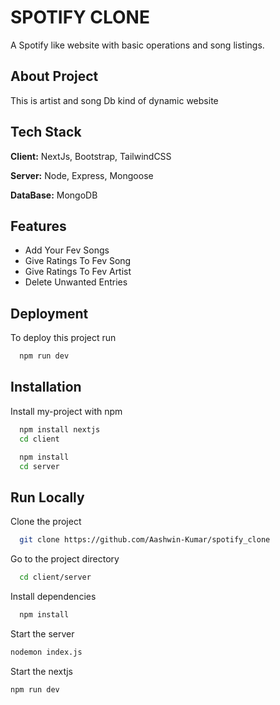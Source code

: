 
# SPOTIFY CLONE
 A Spotify like website with basic operations and song listings.


## About Project
This is artist and song Db kind of dynamic website
## Tech Stack

**Client:** NextJs, Bootstrap, TailwindCSS

**Server:** Node, Express, Mongoose

**DataBase:**  MongoDB



## Features

- Add Your Fev Songs
- Give Ratings To Fev Song
- Give Ratings To Fev Artist
- Delete Unwanted Entries


## Deployment

To deploy this project run

```bash
  npm run dev
```


## Installation

Install my-project with npm

```bash
  npm install nextjs
  cd client
```
```bash
  npm install
  cd server
```

## Run Locally

Clone the project

```bash
  git clone https://github.com/Aashwin-Kumar/spotify_clone
```

Go to the project directory

```bash
  cd client/server
```

Install dependencies

```bash
  npm install
```

Start the server

```bash
nodemon index.js
```
Start the nextjs

```bash
npm run dev
```



